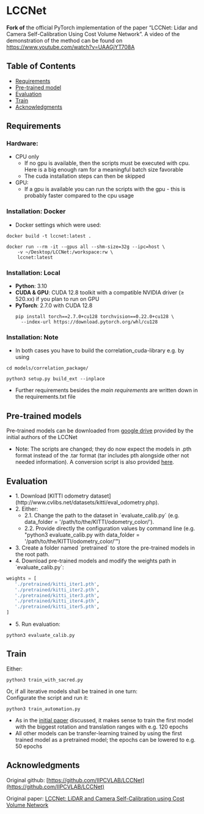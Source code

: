# LCCNet

**Fork of** the official PyTorch implementation of the paper “LCCNet: Lidar and Camera Self-Calibration Using Cost Volume Network”. A video of the demonstration of the method can be found on
 https://www.youtube.com/watch?v=UAAGjYT708A



## Table of Contents

- [Requirements](#Requirements)
- [Pre-trained model](#Pre-trained_model)
- [Evaluation](#Evaluation)
- [Train](#Train)
- [Acknowledgments](#Acknowledgments)
<!-- - [Citation](#Citation)  currently no content! !-->



## Requirements

### Hardware:
  - CPU only
    - If no gpu is available, then the scripts must be executed with cpu. Here is a big enough ram for a meaningful batch size favorable
    - The cuda installation steps can then be skipped
  - GPU:
    - If a gpu is available you can run the scripts with the gpu - this is probably faster compared to the cpu usage

### Installation: Docker

  - Docker settings which were used:
  ```commandline
  docker build -t lccnet:latest .

  docker run --rm -it --gpus all --shm-size=32g --ipc=host \
      -v ~/Desktop/LCCNet:/workspace:rw \
      lccnet:latest
  
  ```

### Installation: Local

- **Python**: 3.10
- **CUDA & GPU**: CUDA 12.8 toolkit with a compatible NVIDIA driver (≥ 520.xx) if you plan to run on GPU
- **PyTorch**: 2.7.0 with CUDA 12.8
  ```commandline
  pip install torch==2.7.0+cu128 torchvision==0.22.0+cu128 \
    --index-url https://download.pytorch.org/whl/cu128

### Installation: Note

- In both cases you have to build the correlation_cuda-library e.g. by using
```commandline
cd models/correlation_package/

python3 setup.py build_ext --inplace
```

- Further requirements besides the _main requirements_ are written down in the requirements.txt file



## Pre-trained models

Pre-trained models can be downloaded from [google drive](https://drive.google.com/drive/folders/1VbQV3ERDeT3QbdJviNCN71yoWIItZQnl?usp=sharing) provided by the initial authors of the LCCNet

- Note: The scripts are changed; they do now expect the models in .pth format instead of the .tar format (tar includes pth alongside other not needed information). A conversion script is also provided [here](./convert_tar_to_pth.py).



## Evaluation

<ul>
  <li>1. Download [KITTI odometry dataset](http://www.cvlibs.net/datasets/kitti/eval_odometry.php).</li>
  <li>2. Either:
    <ul>
    <li>2.1. Change the path to the dataset in `evaluate_calib.py` (e.g. data_folder = '/path/to/the/KITTI/odometry_color/').</li>
    <li>2.2. Provide directly the configuration values by command line (e.g. "python3 evaluate_calib.py with data_folder = '/path/to/the/KITTI/odometry_color/'")</li>
    </ul>
  </li>
  <li>3. Create a folder named `pretrained` to store the pre-trained models in the root path.</li>
  <li>4. Download pre-trained models and modify the weights path in `evaluate_calib.py`: </li>
</ul>

```python
weights = [
   './pretrained/kitti_iter1.pth',
   './pretrained/kitti_iter2.pth',
   './pretrained/kitti_iter3.pth',
   './pretrained/kitti_iter4.pth',
   './pretrained/kitti_iter5.pth',
]
```
<ul>
  <li>5. Run evaluation:</li>
</ul>

```commandline
python3 evaluate_calib.py
```



## Train
Either:
```commandline
python3 train_with_sacred.py
```
Or, if all iterative models shall be trained in one turn:\
Configurate the script and run it:
```commandline
python3 train_automation.py
```

- As in the [initial paper](https://arxiv.org/pdf/2012.13901) discussed, it makes sense to train the first model with the biggest rotation and translation ranges with e.g. 120 epochs
- All other models can be transfer-learning trained by using the first trained model as a pretrained model; the epochs can be lowered to e.g. 50 epochs



<!--
## Citation
 
Thank you for citing our paper if you use any of this code or datasets.
```
_Insert here the citation_
```
!-->



## Acknowledgments
Original github: [https://github.com/IIPCVLAB/LCCNet](https://github.com/IIPCVLAB/LCCNet)

Original paper: [LCCNet: LiDAR and Camera Self-Calibration using Cost Volume Network](https://arxiv.org/pdf/2012.13901)
